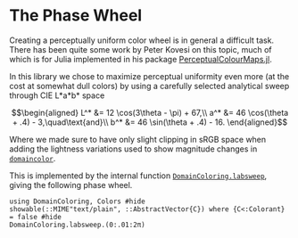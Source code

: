 # The Phase Wheel

Creating a perceptually uniform color wheel is in general a difficult
task. There has been quite some work by Peter Kovesi on this topic, much
of which is for Julia implemented in his package
[PerceptualColourMaps.jl](https://github.com/peterkovesi/PerceptualColourMaps.jl).

In this library we chose to maximize perceptual uniformity even more (at
the cost at somewhat dull colors) by using a carefully selected
analytical sweep through CIE L\*a\*b\* space

```math
\begin{aligned}
    L^* &= 12 \cos(3\theta - \pi) + 67,\\
    a^* &= 46 \cos(\theta + .4) - 3,\quad\text{and}\\
    b^* &= 46 \sin(\theta + .4) - 16.
\end{aligned}
```

Where we made sure to have only slight clipping in sRGB space when
adding the lightness variations used to show magnitude changes in
[`domaincolor`](@ref).

This is implemented by the internal function [`DomainColoring.labsweep`](@ref), giving
the following phase wheel.
```@example
using DomainColoring, Colors #hide
showable(::MIME"text/plain", ::AbstractVector{C}) where {C<:Colorant} = false #hide
DomainColoring.labsweep.(0:.01:2π)
```
